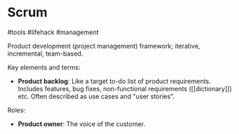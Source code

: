 # Scrum

#tools #lifehack #management

Product development (project management) framework; iterative, incremental, team-based.

Key elements and terms:
* **Product backlog**: 	Like a target to-do list of product requirements. Includes features, bug fixes, non-functional requirements ([[dictionary]]) etc. Often described as use cases and "user stories".

Roles:
* **Product owner**: The voice of the customer.